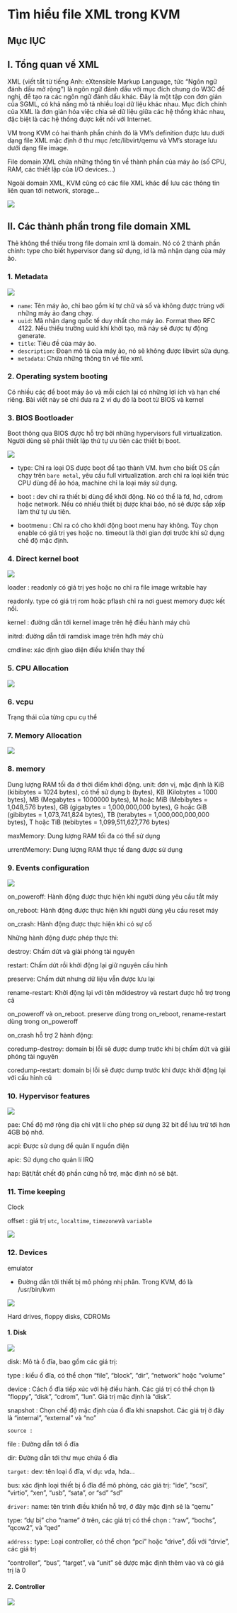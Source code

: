 # Tìm hiểu file XML trong KVM
## Mục lỤC
## I. Tổng quan về XML
XML (viết tắt từ tiếng Anh: eXtensible Markup Language, tức “Ngôn ngữ đánh dấu mở rộng”) là ngôn ngữ đánh dấu với mục đích chung do W3C đề nghị, để tạo ra các ngôn ngữ đánh dấu khác. Đây là một tập con đơn giản của SGML, có khả năng mô tả nhiều loại dữ liệu khác nhau. Mục đích chính của XML là đơn giản hóa việc chia sẻ dữ liệu giữa các hệ thống khác nhau, đặc biệt là các hệ thống được kết nối với Internet.

VM trong KVM có hai thành phần chính đó là VM’s definition được lưu dưới dạng file XML mặc định ở thư mục /etc/libvirt/qemu và VM’s storage lưu dưới dạng file image.

File domain XML chứa những thông tin về thành phần của máy ảo (số CPU, RAM, các thiết lập của I/O devices…)

Ngoài domain XML, KVM cũng có các file XML khác để lưu các thông tin liên quan tới network, storage…

 ![](../Images/xml.png)

 ## II. Các thành phần trong file domain XML
 Thẻ không thể thiếu trong file domain xml là domain. Nó có 2 thành phần chính: type cho biết hypervisor đang sử dụng, id là mã nhận dạng của máy ảo.

 ### 1. Metadata

![](../Images/metadata.png)

- `name`: Tên máy ảo, chỉ bao gồm kí tự chữ và số và không được trùng với những máy ảo đang chạy.
- `uuid`: Mã nhận dạng quốc tế duy nhất cho máy ảo. Format theo RFC 4122. Nếu thiếu trường uuid khi khởi tạo, mã này sẽ được tự động generate.
- `title`: Tiêu đề của máy ảo.
- `description`: Đoạn mô tả của máy ảo, nó sẽ không được libvirt sửa dụng.
- `metadata`: Chứa những thông tin về file xml.

### 2. Operating system booting

Có nhiều các để boot máy ảo và mỗi cách lại có những lợi ích và hạn chế riêng. Bài viết này sẽ chỉ đưa ra 2 ví dụ đó là boot từ BIOS và kernel

### 3. BIOS Bootloader
Boot thông qua BIOS được hỗ trợ bởi những hypervisors full virtualization. Người dùng sẽ phải thiết lập thứ tự ưu tiên các thiết bị boot.

![](../Images/Bootloader.png)



- type: Chỉ ra loại OS được boot để tạo thành VM. hvm cho biết OS cần chạy trên `bare metal`, yêu cầu full virtualization. arch chỉ ra loại kiến trúc CPU dùng để ảo hóa, machine chỉ la loại máy sử dụng.

- boot : dev chỉ ra thiết bị dùng để khởi động. Nó có thể là fd, hd, cdrom hoặc network. Nếu có nhiều thiết bị được khai báo, nó sẽ được sắp xếp làm thứ tự ưu tiên.

- bootmenu : Chỉ ra có cho khởi động boot menu hay không. Tùy chọn enable có giá trị yes hoặc no. timeout là thời gian đợi trước khi sử dụng chế độ mặc định.

### 4. Direct kernel boot

![](../Images/Direct-kernel-boot.png)


loader : readonly có giá trị yes hoặc no chỉ ra file image writable hay 

readonly. type có giá trị rom hoặc pflash chỉ ra nơi guest memory được kết nối.

kernel : đường dẫn tới kernel image trên hệ điều hành máy chủ

initrd: đường dẫn tới ramdisk image trên hđh máy chủ

cmdline: xác định giao diện điều khiển thay thế


### 5. CPU Allocation
![](../Images/CPU-Allocation.png)

### 6. vcpu
Trạng thái của từng cpu cụ thể

### 7. Memory Allocation

 ![](../Images/Memory-Allocation.png)


### 8. memory
Dung lượng RAM tối đa ở thời điểm khởi động.
unit: đơn vị, mặc định là KiB (kibibytes = 1024 bytes), có thể sử dụng b (bytes), KB (Kilobytes = 1000 bytes), MB (Megabytes = 1000000 bytes), M hoặc MiB (Mebibytes = 1,048,576 bytes), GB (gigabytes = 1,000,000,000 bytes), G hoặc GiB (gibibytes = 1,073,741,824 bytes), TB (terabytes = 1,000,000,000,000 bytes), T hoặc TiB (tebibytes = 1,099,511,627,776 bytes)

maxMemory: Dung lượng RAM tối đa có thể sử dụng

urrentMemory: Dung lượng RAM thực tế đang được sử dụng

### 9. Events configuration

![](../Images/Events-configuration.png)

on_poweroff: Hành động được thực hiện khi người dùng yêu cầu tắt máy

on_reboot: Hành động được thực hiện khi người dùng yêu cầu reset máy

on_crash: Hành động được thực hiện khi có sự cố

Những hành động được phép thực thi:

destroy: Chấm dứt và giải phóng tài nguyên

restart: Chấm dứt rồi khởi động lại giữ nguyên cấu hình

preserve: Chấm dứt nhưng dữ liệu vẫn được lưu lại

rename-restart: Khởi động lại với tên mớidestroy và restart được hỗ trợ trong cả 

on_poweroff và on_reboot. preserve dùng trong on_reboot, rename-restart dùng trong on_poweroff

on_crash hỗ trợ 2 hành động:

coredump-destroy: domain bị lỗi sẽ được dump trước khi bị chấm dứt và giải phóng tài nguyên

coredump-restart: domain bị lỗi sẽ được dump trước khi được khởi động lại với cấu hình cũ

### 10. Hypervisor features
![](../Images/Hypervisor-features.png)

pae: Chế độ mở rộng địa chỉ vật lí cho phép sử dụng 32 bit để lưu trữ tới hơn 4GB bộ nhớ.

acpi: Được sử dụng để quản lí nguồn điện

apic: Sử dụng cho quản lí IRQ

hap: Bật/tắt chết độ phần cứng hỗ trợ, mặc định nó sẽ bật.


### 11. Time keeping
Clock

offset : giá trị `utc`, `localtime`, `timezone`và `variable`

![](../Images/clock.png)

### 12. Devices

emulator
* Đường dẫn tới thiết bị mô phỏng nhị phân. Trong KVM, đó là /usr/bin/kvm

![](../Images/emulator.png)

Hard drives, floppy disks, CDROMs

#### 1. Disk

![](../Images/Disk.png)

disk: Mô tả ổ đĩa, bao gồm các giá trị:

type : kiểu ổ đĩa, có thể chọn “file”, “block”, “dir”, “network” hoặc “volume”

device : Cách ổ đĩa tiếp xúc với hệ điều hành. Các giá trị có thể chọn là “floppy”, “disk”, “cdrom”, “lun”. Giá trị mặc định là “disk”.

snapshot : Chọn chế độ mặc định của ổ đĩa khi snapshot. Các giá trị ở đây là “internal”, “external” và “no”

`source :`

file : Đường dẫn tới ổ đĩa

dir: Đường dẫn tới thư mục chứa ổ đĩa

`target:`
dev: tên loại ổ đĩa, ví dụ: vda, hda…

bus: xác định loại thiết bị ổ đĩa để mô phỏng, các giá trị: “ide”, “scsi”, “virtio”, “xen”, “usb”, “sata”, or “sd” “sd”

`driver:`
name: tên trình điều khiển hỗ trợ, ở đây mặc định sẽ là “qemu”

type: “dự bị” cho “name” ở trên, các giá trị có thể chọn : “raw”, “bochs”, “qcow2”, và “qed”

`address:`
type: Loại controller, có thể chọn “pci” hoặc “drive”, đối với “drvie”, các giá trị 

“controller”, “bus”, “target”, và “unit” sẽ được mặc định thêm vào và có giá trị là 0

#### 2. Controller



![](../Images/Disk.png)